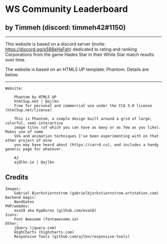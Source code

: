 # WS Community Leaderboard
## by Timmeh (discord: timmeh42#1150)

---

This website is based on a discord server (invite: https://discord.gg/p588eHaFqh) dedicated to rating and ranking Corporations from the game Hades Star in their White Star match results over time.

The website is based on an HTML5 UP template: Phantom. Details are below.

---

	Website:

		Phantom by HTML5 UP
		html5up.net | @ajlkn
		Free for personal and commercial use under the CCA 3.0 license (html5up.net/license)

		This is Phantom, a simple design built around a grid of large, colorful, semi-interactive
		image tiles (of which you can have as many or as few as you like). Makes use of some
		SVG and animation techniques I've been experimenting with on that other project of mine
		you may have heard about (https://carrd.co), and includes a handy generic page for whatever.

		AJ
		aj@lkn.io | @ajlkn

## Credits

	Images:
		Gabriel Bjorkstiernstrom (gabrielbjorkstiernstrom.artstation.com)
	Backend magic:
		NandGates
	PHP/webdev:
		exa18 aka KypDuron (github.com/exa18)
	Icons:
		Font Awesome (fontawesome.io)
	Other:
		jQuery (jquery.com)
		HighCharts (highcharts.com)
		Responsive Tools (github.com/ajlkn/responsive-tools)